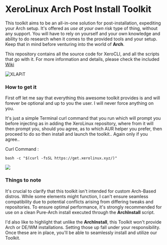 # XeroLinux Arch Post Install Toolkit

This toolkit aims to be an all-in-one solution for post-installation, expediting your Arch setup. It's offered as *use at your own risk* type of thing, without any support. You will have to rely on yourself and your own knowledge and ability to do research when it comes to the provided tools and your setup. Keep that in mind before venturing into the world of **Arch**.

This repository contains all the source code for XeroCLI, and all the scripts that go with it. For more information and details, please check the included [Wiki](https://github.com/xerolinux/xlapit-cli/wiki)

![XLAPiT](https://i.imgur.com/JuWceYE.png)

### How to get it

First off let me say that everything this awesome toolkit provides is and will forever be optional and up to you the user. I will never force anything on you.

It's just a simple Terminal curl command that you run which will prompt you before injecting as in adding the XeroLinux repository, where from it will then prompt you, should you agree, as to which AUR helper you prefer, then proceed to do so then install and launch the toolkit.. Again only if you agree..

Curl Command :
```
bash -c "$(curl -fsSL https://get.xerolinux.xyz/)"
```
![](https://i.imgur.com/ZnxxpW2.png)

### Things to note

It's crucial to clarify that this toolkit isn't intended for custom Arch-Based distros. While some elements might function, I can't ensure seamless compatibility due to potential conflicts arising from differing tweaks and repositories. To ensure optimal performance, it's strongly recommended for use on a clean Pure-Arch install executed through the **ArchInstall** script.

I'd also like to highlight that unlike the **ArchInstall**, this Toolkit won't provide Arch or DE/WM installations. Setting those up fall under your responsibility. Once these are in place, you'll be able to seamlessly install and utilize our Toolkit.
